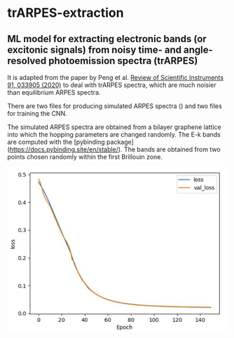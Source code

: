 # trARPES-extraction
## ML model for extracting electronic bands (or excitonic signals) from noisy time- and angle-resolved photoemission spectra (trARPES)

It is adapted from the paper by Peng et al. [Review of Scientific Instruments 91, 033905 (2020)](https://aip.scitation.org/doi/full/10.1063/1.5132586) to deal with trARPES spectra, which are much noisier than equilibrium ARPES spectra.

There are two files for producing simulated ARPES spectra () and two files for training the CNN.

The simulated ARPES spectra are obtained from a bilayer graphene lattice into which the hopping parameters are changed randomly. The E-k bands are computed with the [pybinding package] (https://docs.pybinding.site/en/stable/). The bands are obtained from two points chosen randomly within the first Brillouin zone.

![alt text](loss_vs_epoch.jpg)
